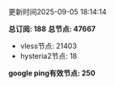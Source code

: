更新时间2025-09-05 18:14:14

**总订阅: 188**
**总节点: 47667**
- vless节点: 21403
- hysteria2节点: 18

**google ping有效节点: 250**
